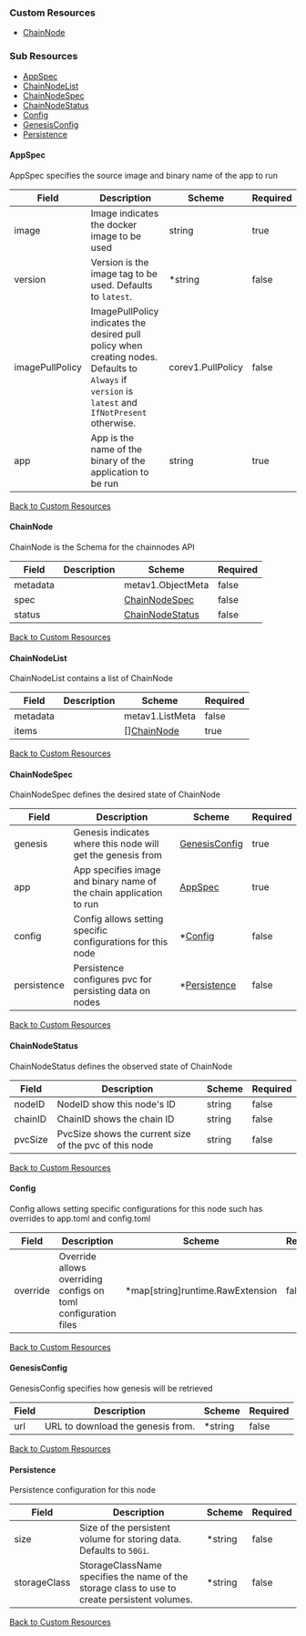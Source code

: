 
### Custom Resources

* [ChainNode](#chainnode)

### Sub Resources

* [AppSpec](#appspec)
* [ChainNodeList](#chainnodelist)
* [ChainNodeSpec](#chainnodespec)
* [ChainNodeStatus](#chainnodestatus)
* [Config](#config)
* [GenesisConfig](#genesisconfig)
* [Persistence](#persistence)

#### AppSpec

AppSpec specifies the source image and binary name of the app to run

| Field | Description | Scheme | Required |
| ----- | ----------- | ------ | -------- |
| image | Image indicates the docker image to be used | string | true |
| version | Version is the image tag to be used. Defaults to `latest`. | *string | false |
| imagePullPolicy | ImagePullPolicy indicates the desired pull policy when creating nodes. Defaults to `Always` if `version` is `latest` and `IfNotPresent` otherwise. | corev1.PullPolicy | false |
| app | App is the name of the binary of the application to be run | string | true |

[Back to Custom Resources](#custom-resources)

#### ChainNode

ChainNode is the Schema for the chainnodes API

| Field | Description | Scheme | Required |
| ----- | ----------- | ------ | -------- |
| metadata |  | metav1.ObjectMeta | false |
| spec |  | [ChainNodeSpec](#chainnodespec) | false |
| status |  | [ChainNodeStatus](#chainnodestatus) | false |

[Back to Custom Resources](#custom-resources)

#### ChainNodeList

ChainNodeList contains a list of ChainNode

| Field | Description | Scheme | Required |
| ----- | ----------- | ------ | -------- |
| metadata |  | metav1.ListMeta | false |
| items |  | [][ChainNode](#chainnode) | true |

[Back to Custom Resources](#custom-resources)

#### ChainNodeSpec

ChainNodeSpec defines the desired state of ChainNode

| Field | Description | Scheme | Required |
| ----- | ----------- | ------ | -------- |
| genesis | Genesis indicates where this node will get the genesis from | [GenesisConfig](#genesisconfig) | true |
| app | App specifies image and binary name of the chain application to run | [AppSpec](#appspec) | true |
| config | Config allows setting specific configurations for this node | *[Config](#config) | false |
| persistence | Persistence configures pvc for persisting data on nodes | *[Persistence](#persistence) | false |

[Back to Custom Resources](#custom-resources)

#### ChainNodeStatus

ChainNodeStatus defines the observed state of ChainNode

| Field | Description | Scheme | Required |
| ----- | ----------- | ------ | -------- |
| nodeID | NodeID show this node's ID | string | false |
| chainID | ChainID shows the chain ID | string | false |
| pvcSize | PvcSize shows the current size of the pvc of this node | string | false |

[Back to Custom Resources](#custom-resources)

#### Config

Config allows setting specific configurations for this node such has overrides to app.toml and config.toml

| Field | Description | Scheme | Required |
| ----- | ----------- | ------ | -------- |
| override | Override allows overriding configs on toml configuration files | *map[string]runtime.RawExtension | false |

[Back to Custom Resources](#custom-resources)

#### GenesisConfig

GenesisConfig specifies how genesis will be retrieved

| Field | Description | Scheme | Required |
| ----- | ----------- | ------ | -------- |
| url | URL to download the genesis from. | *string | false |

[Back to Custom Resources](#custom-resources)

#### Persistence

Persistence configuration for this node

| Field | Description | Scheme | Required |
| ----- | ----------- | ------ | -------- |
| size | Size of the persistent volume for storing data. Defaults to `50Gi`. | *string | false |
| storageClass | StorageClassName specifies the name of the storage class to use to create persistent volumes. | *string | false |

[Back to Custom Resources](#custom-resources)
